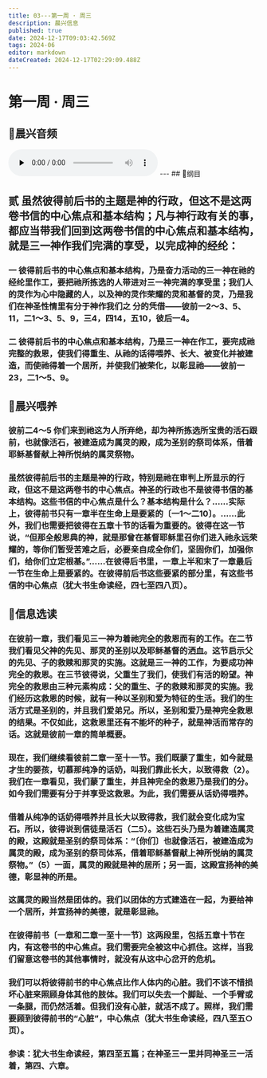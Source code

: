 ```yaml
---
title: 03---第一周 · 周三
description: 晨兴信息
published: true
date: 2024-12-17T09:03:42.569Z
tags: 2024-06
editor: markdown
dateCreated: 2024-12-17T02:29:09.488Z
---
```


# 第一周 · 周三

## 🎵晨兴音频
<audio id="audio" controls="" preload="none">
      <source id="mp3" src="/2024-06/week1/week1day3.mp3">
</audio>
---
## 📖纲目

## 贰    虽然彼得前后书的主题是神的行政，但这不是这两卷书信的中心焦点和基本结构；凡与神行政有关的事，都应当带我们回到这两卷书信的中心焦点和基本结构，就是三一神作我们完满的享受，以完成神的经纶：

### 一    彼得前后书的中心焦点和基本结构，乃是奋力活动的三一神在祂的经纶里作工，要把祂所拣选的人带进对三一神完满的享受里；我们人的灵作为心中隐藏的人，以及神的灵作荣耀的灵和基督的灵，乃是我们在神圣性情里有分于神作我们之 分的凭借——彼前一2～3、5、11，二1～3、5、9，三4，四14，五10，彼后一4。

### 二    彼得前后书的中心焦点和基本结构，乃是三一神在作工，要完成祂完整的救恩，使我们得重生、从祂的话得喂养、长大、被变化并被建造，而使祂得着一个居所，并使我们被荣化，以彰显祂——彼前一23，二1～5、9。

## 📖晨兴喂养

### 彼前二4～5    你们来到祂这为人所弃绝，却为神所拣选所宝贵的活石跟前，也就像活石，被建造成为属灵的殿，成为圣别的祭司体系，借着耶稣基督献上神所悦纳的属灵祭物。

### 虽然彼得前后书的主题是神的行政，特别是祂在审判上所显示的行政，但这不是这两卷书的中心焦点。神圣的行政也不是彼得书信的基本结构。这些书信的中心焦点是什么？基本结构是什么？……实际上，彼得前书只有一章半在生命上是要紧的〔一1～二10〕。……此外，我们也需要把彼得在五章十节的话看为重要的。彼得在这一节说，“但那全般恩典的神，就是那曾在基督耶稣里召你们进入祂永远荣耀的，等你们暂受苦难之后，必要亲自成全你们，坚固你们，加强你们，给你们立定根基。”……在彼得后书里，一章上半和末了一章最后一节在生命上是要紧的。在彼得前后书这些要紧的部分里，有这些书信的中心焦点（犹大书生命读经，四七至四八页）。

## 📖信息选读

### 在彼前一章，我们看见三一神为着祂完全的救恩而有的工作。在二节我们看见父神的先见、那灵的圣别以及耶稣基督的洒血。这节启示父的先见、子的救赎和那灵的实施。这就是三一神的工作，为要成功神完全的救恩。在三节彼得说，父重生了我们，使我们有活的盼望。神完全的救恩由三种元素构成：父的重生、子的救赎和那灵的实施。我们经历这救恩的时候，就有一种以圣别和爱为特征的生活。我们的生活方式是圣别的，并且我们爱弟兄。所以，圣别和爱乃是神完全救恩的结果。不仅如此，这救恩里还有不能坏的种子，就是神活而常存的话。这就是彼前一章的简单概要。

### 现在，我们继续看彼前二章一至十一节。我们既蒙了重生，如今就是才生的婴孩，切慕那纯净的话奶，叫我们靠此长大，以致得救（2）。我们在一章看见，我们蒙了重生，并且神完全的救恩乃是我们的分。如今我们需要有分于并享受这救恩。为此，我们需要从话奶得喂养。

### 借着从纯净的话奶得喂养并且长大以致得救，我们就会变化成为宝石。所以，彼得说到信徒是活石（二5）。这些石头乃是为着建造属灵的殿，这殿就是圣别的祭司体系：“〔你们〕也就像活石，被建造成为属灵的殿，成为圣别的祭司体系，借着耶稣基督献上神所悦纳的属灵祭物。”（5）一面，属灵的殿就是神的居所；另一面，这殿宣扬神的美德，彰显神的所是。

### 这属灵的殿当然是团体的。我们以团体的方式建造在一起，为要给神一个居所，并宣扬神的美德，就是彰显祂。

### 在彼得前书〔一章和二章一至十一节〕这两段里，包括五章十节在内，有这卷书的中心焦点。我们需要完全被这中心抓住。这样，当我们留意这卷书的其他事情时，就没有从这中心岔开的危机。

### 我们可以将彼得前书的中心焦点比作人体内的心脏。我们不该不惜损坏心脏来照顾身体其他的肢体。我们可以失去一个脚趾、一个手臂或一条腿，而仍然活着。但我们没有心脏，就活不成了。照样，我们需要顾到彼得前书的“心脏”，中心焦点（犹大书生命读经，四八至五○页）。

### 参读：犹大书生命读经，第四至五篇；在神圣三一里并同神圣三一活着，第四、六章。
<!-- Google tag (gtag.js) -->
<script async src="https://www.googletagmanager.com/gtag/js?id=G-1P8709Z16T"></script>
<script>
  window.dataLayer = window.dataLayer || [];
  function gtag(){dataLayer.push(arguments);}
  gtag('js', new Date());

  gtag('config', 'G-1P8709Z16T');
</script>